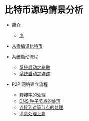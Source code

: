 # 比特币源码情景分析

* [简介](README.md)
    * [序](introduction.md)


* [从零编译比特币](build.md)

* 系统启动流程
    * [系统启动之鸟瞰](start/start.md)
    * [系统启动之详述](start/setups.md)

* P2P 网络建立流程
    * [套接字的处理](net/socket.md)
    * [DNS 种子节点的处理](net/dnsseed.md)
    * [连接到对等节点的处理](net/connode.md)
    * [消息处理上篇](net/message1.md)

